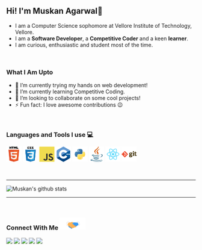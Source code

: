 ## Hi! I'm Muskan Agarwal👋

-  I am a Computer Science sophomore at Vellore Institute of Technology, Vellore.
-  I am a <b>Software Developer</b>, a <b>Competitive Coder</b> and a keen <b>learner</b>.
- I am curious, enthusiastic and student most of the time.


<br />

### What I Am Upto

- 🔭 I’m currently trying my hands on web development!
- 🌱 I’m currently learning Competitive Coding.
- 👯 I’m looking to collaborate on some cool projects!
- ⚡ Fun fact: I love awesome contributions 😉

<br />

###  Languages and Tools I use 💻<br />
  <code><img height="40" src="https://raw.githubusercontent.com/github/explore/80688e429a7d4ef2fca1e82350fe8e3517d3494d/topics/html/html.png"></code>
  <code><img height="40" src="https://raw.githubusercontent.com/github/explore/80688e429a7d4ef2fca1e82350fe8e3517d3494d/topics/css/css.png"></code>
  <code><img height="40" src="https://raw.githubusercontent.com/github/explore/80688e429a7d4ef2fca1e82350fe8e3517d3494d/topics/javascript/javascript.png"></code>
  <code><img height="40" src="https://raw.githubusercontent.com/github/explore/80688e429a7d4ef2fca1e82350fe8e3517d3494d/topics/cpp/cpp.png"></code>
  <code><img height="40" src="https://raw.githubusercontent.com/github/explore/80688e429a7d4ef2fca1e82350fe8e3517d3494d/topics/python/python.png"></code>
  <code><img height="40" src="https://raw.githubusercontent.com/github/explore/80688e429a7d4ef2fca1e82350fe8e3517d3494d/topics/java/java.png"></code>
  <code><img height="40" src="https://raw.githubusercontent.com/github/explore/80688e429a7d4ef2fca1e82350fe8e3517d3494d/topics/react/react.png"></code>
  <code><img height="40" src="https://raw.githubusercontent.com/github/explore/80688e429a7d4ef2fca1e82350fe8e3517d3494d/topics/git/git.png"></code>


<br />

---
![Muskan's github stats](https://github-readme-stats.vercel.app/api?username=muskan278&show_icons=true_color=fff&icon_color=037AFE&text_color=000000&bg_color=ffffff)

---

<br />

### Connect With Me <img src="https://github.com/Srezzx/Srezzx/blob/master/Assets/Handshake.gif" height="32px">
[<img src="https://img.shields.io/badge/Facebook-1877F2?style=for-the-badge&logo=facebook&logoColor=white">](https://www.facebook.com/profile.php?id=100008465166208) 
[<img src="https://img.shields.io/badge/Instagram-E4405F?style=for-the-badge&logo=instagram&logoColor=white">](https://www.instagram.com/muskan_278_/)
[<img src="https://img.shields.io/badge/LinkedIn-0077B5?style=for-the-badge&logo=linkedin&logoColor=white">](https://www.linkedin.com/in/muskan-agarwal-8653261a0/)
[<img src="https://img.shields.io/badge/Gmail-D14836?style=for-the-badge&logo=gmail&logoColor=white">](mailto:agarwalmuskan278@gmail.com)
[<img src="https://img.shields.io/badge/GitHub-100000?style=for-the-badge&logo=github&logoColor=white">](https://github.com/muskan278)
